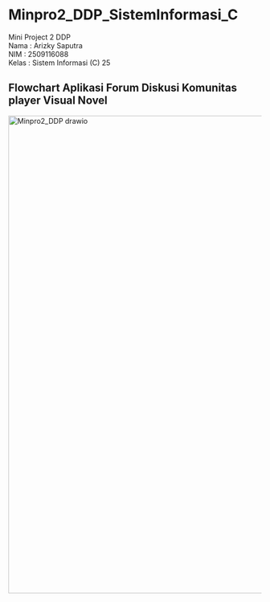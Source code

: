 # Minpro2_DDP_SistemInformasi_C
Mini Project 2 DDP <br>
Nama   :  Arizky Saputra <br>
NIM    :  2509116088 <br>
Kelas  :  Sistem Informasi (C) 25

<H2>Flowchart Aplikasi Forum Diskusi Komunitas player Visual Novel</H2>
<img width="1340" height="951" alt="Minpro2_DDP drawio" src="https://github.com/user-attachments/assets/d5754e78-8b9c-428f-8f15-321a8b5c6402" />


